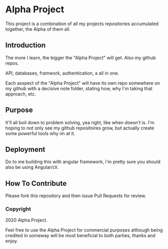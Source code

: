 # Alpha Project

This project is a combination of all my projects repositories accumulated together, the Alpha of them all.

## Introduction

The more I learn, the bigger the "Alpha Project" will get. Also my github repos.

API, databases, framwork, authentication, a all in one.

Each asspect of the "Alpha Project" will have its own repo somewhere on my github with a decisive note folder, stating how, why I'm taking that approach, etc.  

## Purpose

It'll all boil down to problem solving, yea right, like when doesn't is. I'm hoping to not only see my github repositoires grow, but actually create some powerful tools why im at it.

## Deployment

Do to me building this with angular framework, i'm pretty sure you should also be using Angular/cli.

## How To Contribute

Please fork this repository and then issue Pull Requests for review.

### Copyright

2020 Alpha.Project.

Feel free to use the Alpha Project for commercial purposes although being credited in someway will be most beneficial to both parties, thanks and enjoy.